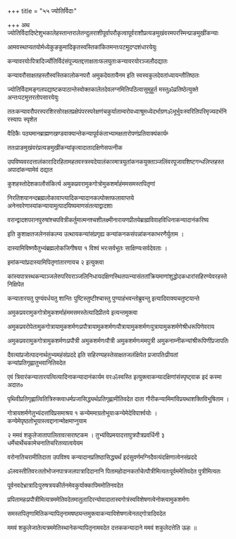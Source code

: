 +++
title = "५५ ज्योतिर्विदाः"

+++
अथ ज्योतिर्विदादिष्टेशुभकालेहस्तान्तरालेतन्दुलराशीपूर्वापरौकृत्वापूर्वराशौप्रत्यङमुखंवरमपरस्मिन्प्राङमुखींकन्याः

आमवस्थाप्यतयोर्मध्येकुङकुमादिकृतस्वस्तिकांकितमन्तःपटमुदग्दशंधारयेयुः

कन्यावरयोःपित्रादिर्ज्योतिर्विदंसंपूज्यतद्दत्ताक्षताःफलयुताःकन्यावरयोरञ्जलौदद्यातः

कन्यावरौसाक्षतहस्तौस्वस्तिकालोकनपरौ अमुकदेवतायैनम इति स्वस्वकुलदेवतांध्यायन्तौतिष्ठतः

ज्योतिर्विदामङ्गलपद्याष्टकपाठान्तेस्वोक्तकालेतदेवलग्नमितिपठित्वासुमुहूर्त मस्तुॐप्रतिष्ठेत्युक्ते अन्तःपटमुत्तरतोपसारयेयुः

ततःकन्यावरौपरस्परशिरसोरक्षतप्रक्षेपंपरस्परेक्षणंचकुर्याताम्‍वरोवध्वाश्रूमध्येदर्भाग्रणॐभूर्भुवःस्वरितिपरिमृज्यदर्भनिरस्यापः स्पृशेत

वैदिकैः पठ्यमानब्राह्मणखण्डवाक्यान्तेकन्यापूर्वकंताभ्यामक्षतारोपणंप्रतिवाक्यंकार्यम्‍

ततःप्राङमुखंवरंप्रत्यङमुखींकन्यांकृत्वादातादक्षिणेसपत्नीक

उपविष्यवरदत्तालंकारादिरहितामहतवस्त्रस्वदेयालंकारमात्रयुतांकनकयुक्ताञ्जलिंवरपूजावशिष्टगन्धलिप्तहस्त अपादांकन्यामेवं दद्यात

कुशहस्तोदेशकालौसंकिर्त्य अमुकप्रवरामुकगोत्रोमुकशर्माहंममसमस्तपितृणां

निरतिशयानन्दब्रह्मलोकावाप्त्यादिकन्यादानकल्पोक्तफलावाप्तये अनेनवरेणास्यांकन्यायामुत्पादयिष्यमाणसंतत्याद्वादशाः

वरान्द्वादशपरानपुरुषांश्चपवित्रीकर्तुमात्मनश्चशीलक्ष्मीनारायणप्रीतयेब्राह्मविवाहविधिनाकन्यादानंकरिष्य

इति कुशाक्षतजलेनसंकल्प्य उत्थायकन्यांसंप्रगृह्य कन्यांकनकसंपन्नांकनकाभरणैर्युताम ।

दास्यामिविष्णवैतुभ्यंब्रह्मलोकजिगीषया १ विश्वं भरःसर्वभूतः साक्षिण्यःसर्वदेवताः ।

इमांकन्यांप्रदास्यामिपितृणांतारणायच २ इत्युक्त्वा

कांस्यपात्रस्थकन्याञ्जलेरुपरिवराञ्जलिनिधायदक्षिणस्थितपत्‍न्यासंततांक्रियमाणांशुद्धोदकधारांसहिरण्येवरहस्तेनिक्षिपेत

कन्यातारयतु पुण्यंवर्धयतु शान्तिः पुष्टिस्तुष्टीश्चास्तु पुण्याहंभवन्तोब्रुवन्तु इत्यादिवाक्यचतुष्टयान्ते

अमुकप्रवरामुकगोत्रोमुकशर्माहंममसमस्तेत्यादिप्रीतये इत्यन्तमुक्त्वा

अमुकप्रवरोपेतामुकगोत्रायामुकशर्मणःप्रपौत्रायामुकशर्मणःपौत्रायामुकशर्मणःपुत्रायामुकशर्मणेश्रीधरूपिणेवराय

अमुकप्रवरामुकगोत्रामुकशर्मणःप्रपौत्री अमुकशर्मणःपौत्री अमुकशर्मणःममपुत्री अमुकनाम्नीकन्यांश्रीरूपिणींप्रजापतिः

दैवत्यांप्रजोत्पादनार्थतुभ्यमहंसंप्रददे इति सहिरण्यहस्तेसाक्षतजलंक्षिपेत प्रजापतिःप्रीयतां कन्यांप्रतिगृह्णातुभवानितिवदेत

एवं त्रिवारंकन्यातारयत्वित्यादिनाकन्यादानंकार्यम वरःॐस्वस्ति इत्युक्त्वाकन्यादक्षिणांसंस्पृष्ट्वाक इदं कस्मा अदात०

पृथिवीप्रतिगृह्णात्वितित्रिरुक्त्वाधर्मप्रजासिद्ध्यर्थप्रतिगृह्णामीतिवदेत दाता गौरीकन्यामिमांविप्रयथाशक्तिविभूषिताम ।

गोत्रायशर्मणेतुभ्यंदत्तांविप्रसमाश्रय १ कन्येममाग्रतोभूयाःकन्येमेदेविपार्श्वयोः । कन्येमेपृष्ठतोभूयास्त्वद्दानान्मोक्षमाप्नुयाम

२ ममवं शकुलेजातापालितावत्सराष्टकम । तुभ्यंविप्रमयादत्तापुत्रपौत्रप्रवर्धिनी ३ धर्मेचार्थेचकामेचनातिचरितव्यात्वयेयम

वरोनातिचरामीतिदाता उपविश्य कन्यादानप्रतिष्ठासिद्ध्यर्थं इदंसुवर्णमग्निदैवत्यंदक्षिणात्वेनसंप्रददे

ॐस्वस्तीतिवरःततोभोजनपात्रजलपात्रादिदानानि पितामहोदानकर्ताचेत्पौत्रीमित्यतःपूर्वममेतिवदेत पुत्रीमित्यतः

पूर्वनवदेभ्रात्रादिःपुरुषत्रयकीर्तनमेवकुर्याक्कापिममोतिनवदेत

प्रपितामहःप्रपौत्रीमित्यत्रममेतिवदेतमातुलादिरन्योवादातास्वगोत्रंस्वविशेषणत्वेनोक्त्वामुकशर्मणः

समस्तपितृणामितिकन्यापितृनामषष्ठ्यन्तमुक्त्वाकन्याविशेषणत्वेनतद्गोत्रादिवदेत

ममवं शकुलेजातेत्यत्रममेतिस्थानेकन्यापितृनामवदेत दत्तककन्यादाने ममवं शकुलेदत्तेति ऊहः ॥
